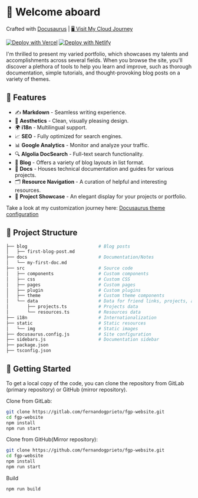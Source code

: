 # 👋 Welcome aboard

Crafted with [Docusaurus](https://docusaurus.io/) | [🖥 Visit My Cloud Journey](https://fernandogprieto.com)

[![Deploy with Vercel](https://vercel.com/button)](https://vercel.com/new/clone?repository-url=https://gitlab.com/fernandogprieto/fgp-website.git&project-name=fgp-website&repo-name=fgp-website) [![Deploy with Netlify](https://www.netlify.com/img/deploy/button.svg)](https://app.netlify.com/start/deploy?repository=https://gitlab.com/fernandogprieto/fgp-website)

I'm thrilled to present my varied portfolio, which showcases my talents and accomplishments across several fields. When you browse the site, you'll discover a plethora of tools to help you learn and improve, such as thorough documentation, simple tutorials, and thought-provoking blog posts on a variety of themes.

## 🚀 Features

- ✍️ **Markdown** - Seamless writing experience.
- 🎨 **Aesthetics** - Clean, visually pleasing design.
- 🌍 **i18n** - Multilingual support.
- 📈 **SEO** - Fully optimized for search engines.
- 📊 **Google Analytics** - Monitor and analyze your traffic.
- 🔍 **Algolia DocSearch** - Full-text search functionality.
- 📑 **Blog** - Offers a variety of blog layouts in list format.
- 📑 **Docs** - Houses technical documentation and guides for various projects.
- 🗂 **Resource Navigation** - A curation of helpful and interesting resources.
- 💼 **Project Showcase** - An elegant display for your projects or portfolio.

Take a look at my customization journey here: [Docusaurus theme configuration](https://www.fernandogprieto.com/docs/docusuarus-intro)

## 📁 Project Structure

```bash
├── blog                           # Blog posts
│   ├── first-blog-post.md
├── docs                           # Documentation/Notes
│   └── my-first-doc.md
├── src                            # Source code
│   ├── components                 # Custom components
│   ├── css                        # Custom CSS
│   ├── pages                      # Custom pages
│   ├── plugin                     # Custom plugins
│   ├── theme                      # Custom theme components
│   └── data                       # Data for friend links, projects, and resources
│       ├── projects.ts            # Projects data
│       └── resources.ts           # Resources data
├── i18n                           # Internationalization
├── static                         # Static resources
│   └── img                        # Static images
├── docusaurus.config.js           # Site configuration
├── sidebars.js                    # Documentation sidebar
├── package.json
├── tsconfig.json
```

## 🏁 Getting Started

To get a local copy of the code, you can clone the repository from GitLab (primary repository) or GitHub (mirror repository).

Clone from GitLab:

```sh
git clone https://gitlab.com/fernandogprieto/fgp-website.git
cd fgp-website
npm install
npm run start
```

Clone from GitHub(Mirror repository):

```sh
git clone https://github.com/fernandogprieto/fgp-website.git
cd fgp-website
npm install
npm run start
```

Build

```sh
npm run build
```
